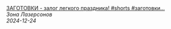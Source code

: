 <!--2024-12-24 09:00:46-->
<div class="yb">
  <a class="nodecor" href="/index.html?eda/zagotovki_-_zalog_legkogo_prazdnika_shorts_zagotovki_novyjgod">
    <img class="preview" data-videoid="f01ANQ0O9QY" src="https://i3.ytimg.com/vi/f01ANQ0O9QY/hqdefault.jpg" align="middle" alt="">
  </a>
  <div class="inlbl text">
    <a class="nodecor" href="/index.html?eda/zagotovki_-_zalog_legkogo_prazdnika_shorts_zagotovki_novyjgod">ЗАГОТОВКИ - залог легкого праздника! #shorts  #заготовки...</a><br>
    <i class="smaller2">Зона Лазерсoнов</i><br>
    <i class="smaller3">2024-12-24</i>
  </div>
</div>
